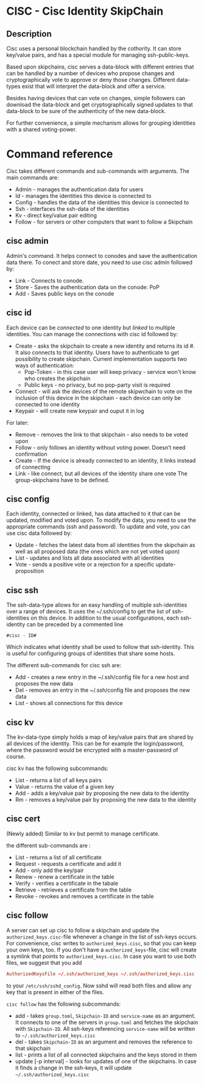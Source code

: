 # CISC - Cisc Identity SkipChain

## Description
Cisc uses a personal blockchain handled by the cothority. It
 can store key/value pairs, and has a special module for managing
 ssh-public-keys.

Based upon skipchains, cisc serves a data-block with different entries that can be handled by a number of devices who propose changes and cryptographically vote to approve or deny those changes. Different data-types exist that will interpret the data-block and offer a service.

Besides having devices that can vote on changes, simple followers can download the data-block and get cryptographically signed updates to that data-block to be sure of the authenticity of the new data-block.

For further convenience, a simple mechanism allows for grouping identities with a shared voting-power.

# Command reference

Cisc takes different commands and sub-commands with arguments. The main commands are:
  * Admin - manages the authentication data for users
  * Id - manages the identities this device is connected to
  * Config - handles the data of the identities this device is connected to
  * Ssh - interfaces the ssh-data of the identities
  * Kv - direct key/value pair editing
  * Follow - for servers or other computers that want to follow a Skipchain
## cisc admin

Admin's command. It helps connect to conodes and save the authentication data there. To conect and store date, you need to use cisc admin followed by:
  * Link - Connects to conode.
  * Store - Saves the authentication data on the conode: PoP
  * Add - Saves public keys on the conode

## cisc id

Each device can be _connected_ to one identity but _linked_ to multiple identities. You can manage the connections with cisc id followed by:
  * Create - asks the skipchain to create a new identity and returns its id #. It also connects to that identity.
  	Users have to authenticate to get possibility to create skipchain. Current implementation supports two ways of authentication:
	* Pop-Token - in this case user will keep privacy - service won't know who creates the skipchain
	* Public keys - no privacy, but no pop-party visit is required
  * Connect - will ask the devices of the remote skipwchain to vote on the inclusion of this device in the skipchain - each device can only be connected to one identity
  * Keypair - will create new keypair and ouput it in log

For later:
  * Remove - removes the link to that skipchain - also needs to be voted upon
  * Follow - only follows an identity without voting power. Doesn’t need confirmation
  * Create - If the device is already connected to an identity, it links instead of connecting
  * Link - like connect, but all devices of the identity share one vote
The group-skipchains have to be defined.

## cisc config
Each identity, connected or linked, has data attached to it that can be updated, modified and voted upon. To modify the data, you need to use the appropriate commands (ssh and password). To update and vote, you can use cisc data followed by:
  * Update - fetches the latest data from all identities from the skipchain as well as all proposed data (the ones which are not yet voted upon)
  * List - updates and lists all data associated with all identities
  * Vote - sends a positive vote or a rejection for a specific update-proposition

## cisc ssh
The ssh-data-type allows for an easy handling of multiple ssh-identities over a range of devices. It uses the ~/.ssh/config to get the list of ssh-identities on this device. In addition to the usual configurations, each ssh-identity can be preceded by a commented line
```
#cisc - ID#
```
Which indicates what identity shall be used to follow that ssh-identity. This is useful for configuring groups of identities that share some hosts.

The different sub-commands for cisc ssh are:
  * Add - creates a new entry in the ~/.ssh/config file for a new host and proposes the new data
  * Del - removes an entry in the ~/.ssh/config file and proposes the new data
  * List - shows all connections for this device

## cisc kv
The kv-data-type simply holds a map of key/value pairs that are shared by all devices of the identity. This can be for example the login/password, where the password would be encrypted with a master-password of course.

cisc kv has the following subcommands:
  * List - returns a list of all keys pairs
  * Value - returns the value of a given key
  * Add - adds a key/value pair by proposing the new data to the identity
  * Rm - removes a key/value pair by proposing the new data to the identity
## cisc cert
(Newly added) Similar to kv but permit to manage certificate.

the different sub-commands are :
 * List - returns a list of all certificate
 * Request - requests a certificate and add it 
 * Add - only add the key/pair
 * Renew - renew a certificate in the table
 * Verify - verifies a certificate in the tabale
 * Retrieve - retrieves a certificate from the table
 * Revoke - revokes and removes a certificate in the table
 

## cisc follow
A server can set up cisc to follow a skipchain and update the
`authorized_keys.cisc`-file whenever a change in the list of ssh-keys occurs.
For convenience, cisc writes to `authorized_keys.cisc`, so that you can keep
your own keys, too. If you don't have a `authorized_keys`-file, cisc will
create a symlink that points to `authorized_keys.cisc`. In case you want
to use both files, we suggest that you add

```conf
AuthorizedKeysFile ~/.ssh/authorized_keys ~/.ssh/authorized_keys.cisc
```

to your `/etc/ssh/sshd_config`. Now sshd will read both files and allow
any key that is present in either of the files.

`cisc follow` has the following subcommands:
  * add - takes `group.toml`, `Skipchain-ID` and `service-name` as an
  argument. It connects to one of the servers in `group.toml` and fetches
  the skipchain with `Skipchain-ID`. All ssh-keys referencing `service-name`
  will be written to `~/.ssh/authorized_keys.cisc`
  * del - takes `Skipchain-ID` as an argument and removes the reference to
  that skipchain
  * list - prints a list of all connected skipchains and the keys stored
  in them
  * update [-p interval] - looks for updates of one of the skipchains. In
   case it finds a change in the ssh-keys, it will update
   `~/.ssh/authorized_keys.cisc`
